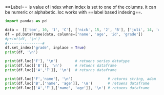 ==Label== is value of index when index is set to one of the columns. it can be numeric or alphabetic.
loc works with ==label based indexing==.

```python
import pandas as pd

data =  [['tom', 10, '1', 'C'], ['nick', 15, '2', 'B'], ['juli', 14, '4', 'B'], ['amal', 17, '3', 'B'], ['adam', 24, '5', 'A'], ['adam', 18, '3', 'F']]
df = pd.DataFrame(data, columns=['name', 'age', 'id', 'grade'])
#print(df, '\n')
#----------------#
df.set_index('grade', inplace = True)
print(df, '\n')

print(df.loc['F'], '\n')        # retuens series datatype
print(df.loc[['B']], '\n')      # retuens dataframe
print(df.loc[['A','F']], '\n')  # returns dataframe

print(df.loc['F','name'], '\n')                # returns string, adam
print(df.loc['B',['name', 'age']], '\n')       # retuens dataframe
print(df.loc[['A','F'],['name', 'age']], '\n') # retuens dataframe
```
